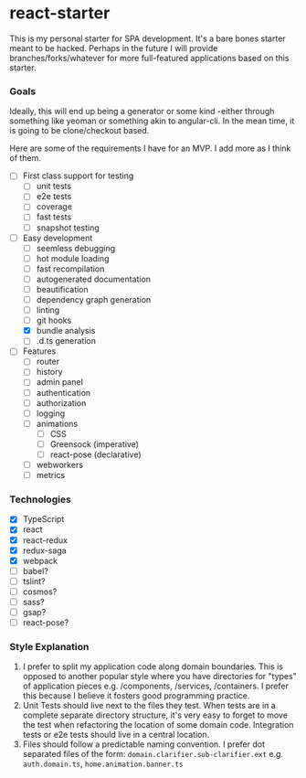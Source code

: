 # react-starter
This is my personal starter for SPA development. It's a bare bones starter meant to be hacked.
Perhaps in the future I will provide branches/forks/whatever for more full-featured applications
based on this starter.

### Goals
Ideally, this will end up being a generator or some kind -either through something like yeoman or something akin to angular-cli.
In the mean time, it is going to be clone/checkout based.

Here are some of the requirements I have for an MVP. I add more as I think of them.

- [ ] First class support for testing
    - [ ] unit tests
    - [ ] e2e tests
    - [ ] coverage
    - [ ] fast tests
    - [ ] snapshot testing
- [ ] Easy development
    - [ ] seemless debugging
    - [ ] hot module loading
    - [ ] fast recompilation
    - [ ] autogenerated documentation
    - [ ] beautification
    - [ ] dependency graph generation
    - [ ] linting
    - [ ] git hooks
    - [x] bundle analysis
    - [ ] .d.ts generation
- [ ] Features
    - [ ] router
    - [ ] history
    - [ ] admin panel
    - [ ] authentication
    - [ ] authorization
    - [ ] logging
    - [ ] animations
        - [ ] CSS
        - [ ] Greensock (imperative)
        - [ ] react-pose (declarative)
    - [ ] webworkers
    - [ ] metrics

### Technologies
- [x] TypeScript
- [x] react
- [x] react-redux
- [x] redux-saga
- [x] webpack
- [ ] babel?
- [ ] tslint?
- [ ] cosmos?
- [ ] sass?
- [ ] gsap?
- [ ] react-pose?

### Style Explanation
1. I prefer to split my application code along domain boundaries. This is opposed to
another popular style where you have directories for "types" of application pieces
e.g. /components, /services, /containers. I prefer this because I believe it fosters
good programming practice.
1. Unit Tests should live next to the files they test. When tests are in a complete separate
directory structure, it's very easy to forget to move the test when refactoring the location
of some domain code. Integration tests or e2e tests should live in a central location.
1. Files should follow a predictable naming convention. I prefer dot separated files of the form:
`domain.clarifier.sub-clarifier.ext` e.g. `auth.domain.ts`, `home.animation.banner.ts`
